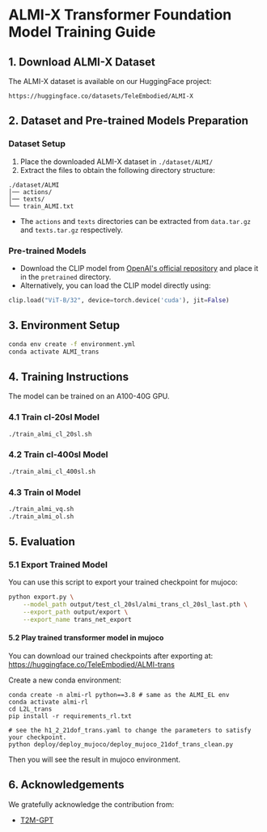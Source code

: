 # ALMI-X Transformer Foundation Model Training Guide  

## 1. Download ALMI-X Dataset  
The ALMI-X dataset is available on our HuggingFace project:  
```
https://huggingface.co/datasets/TeleEmbodied/ALMI-X
```

## 2. Dataset and Pre-trained Models Preparation  
### Dataset Setup  
1. Place the downloaded ALMI-X dataset in `./dataset/ALMI/`  
2. Extract the files to obtain the following directory structure:  
```
./dataset/ALMI  
│── actions/  
│── texts/  
└── train_ALMI.txt
```
- The `actions` and `texts` directories can be extracted from `data.tar.gz` and `texts.tar.gz` respectively.

### Pre-trained Models  
- Download the CLIP model from [OpenAI's official repository](https://github.com/openai/CLIP) and place it in the `pretrained` directory.  
- Alternatively, you can load the CLIP model directly using:  
```python
clip.load("ViT-B/32", device=torch.device('cuda'), jit=False)
```

## 3. Environment Setup  
```bash
conda env create -f environment.yml
conda activate ALMI_trans
```

## 4. Training Instructions  
The model can be trained on an A100-40G GPU.  

### 4.1 Train cl-20sl Model  
```bash
./train_almi_cl_20sl.sh
```

### 4.2 Train cl-400sl Model  
```bash
./train_almi_cl_400sl.sh
```

### 4.3 Train ol Model  
```bash
./train_almi_vq.sh
./train_almi_ol.sh
```

## 5. Evaluation  

### 5.1 Export Trained Model  

You can use this script to export your trained checkpoint for mujoco:

```bash
python export.py \
    --model_path output/test_cl_20sl/almi_trans_cl_20sl_last.pth \
    --export_path output/export \
    --export_name trans_net_export
```

#### 5.2 Play trained transformer model in mujoco

You can download our trained checkpoints after exporting at: <https://huggingface.co/TeleEmbodied/ALMI-trans>

Create a new conda environment:
```
conda create -n almi-rl python==3.8 # same as the ALMI_EL env
conda activate almi-rl
cd L2L_trans
pip install -r requirements_rl.txt

# see the h1_2_21dof_trans.yaml to change the parameters to satisfy your checkpoint.
python deploy/deploy_mujoco/deploy_mujoco_21dof_trans_clean.py
```
Then you will see the result in mujoco environment.


## 6. Acknowledgements  
We gratefully acknowledge the contribution from:  
- [T2M-GPT](https://github.com/Mael-zys/T2M-GPT)